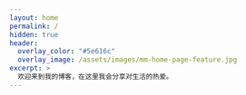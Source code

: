 ```yaml
---
layout: home
permalink: /
hidden: true
header:
  overlay_color: "#5e616c"
  overlay_image: /assets/images/mm-home-page-feature.jpg
excerpt: >
  欢迎来到我的博客，在这里我会分享对生活的热爱。
---
```


